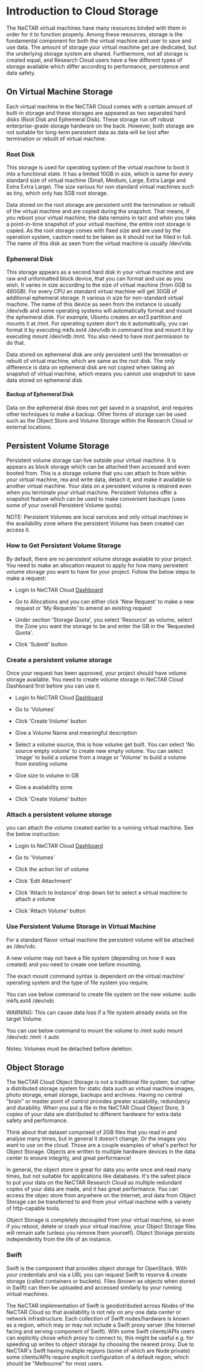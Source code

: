 # Introduction to Cloud Storage

The NeCTAR virtual machines have many resources binded with them in order for it
to function properly. Among these resources, storage is the fundamental component
for both the virtual machine and user to save and use data. The amount of
storage your virtual machine get are dedicated, but the underlying storage
system are shared. Furthermore, not all storage is created equal, and Research
Cloud users have a few different types of storage available which differ
according to performance, persistence and data safety.

## On Virtual Machine Storage

Each virtual machine in the NeCTAR Cloud comes with a certain amount of built-in
storage and these storages are appeared as two separated hard disks
(Root Disk and Ephemeral Disk). These storage run off robust
enterprise-grade storage hardware on the back. However, both storage are not
suitable for long-term persistent data as data will be lost after termination or
rebuilt of virtual machine. 

### Root Disk

This storage is used for operating system of the virtual machine to boot it
into a functional state. It has a limited 10GB in size, which is same for every
standard size of virtual machine (Small, Medium, Large, Extra Large and
Extra Extra Large). The size various for non standard virtual machines such as
tiny, which only has 5GB root storage.

Data stored on the root storage are persistent until the termination or rebuilt
of the virtual machine and are copied during the snapshot. That means, if you
reboot your virtual machine, the data remains in tact and when you take a
point-in-time snapshot of your virtual machine, the entire root storage is
copied. As the root storage comes with fixed size and are used by the operation
system, caution need to be taken as it should not be filled in full. The name of
this disk as seen from the virtual machine is usually /dev/vda.

### Ephemeral Disk

This storage appears as a second hard disk in your virtual machine and are raw
and unformatted block device, that you can format and use as you wish. It varies
in size according to the size of virtual machine (from 0GB to 480GB). For every
CPU an standard virtual machine will get 30GB of additional ephemeral storage.
It various in size for non-standard virtual machine. The name of this device as
seen from the instance is usually /dev/vdb and some operating systems will
automatically format and mount the ephemeral disk. For example, Ubuntu creates
an ext3 partition and mounts it at /mnt. For operating system don't do it
automatically, you can format it by executing mkfs.ext4 /dev/vdb in command line
and mount it by executing mount /dev/vdb /mnt. You also need to have root
permission to do that.

Data stored on ephemeral disk are only persistent until the termination or
rebuilt of virtual machine, which are same as the root disk. The only difference
is data on ephemeral disk are not copied when taking an snapshot of virtual
machine, which means you cannot use snapshot to save data stored on ephemeral
disk.

#### Backup of Ephemeral Disk

Data on the ephemeral disk does not get saved in a snapshot, and requires other
techniques to make a backup. Other forms of storage can be used such as the
Object Store and Volume Storage within the Research Cloud or external locations.

## Persistent Volume Storage

Persistent volume storage can live outside your virtual machine. It is appears
as block storage which can be attached then accessed and even booted from. This
is a storage volume that you can attach to from within your virtual machine,
rea and write data, detach it, and make it available to another virtual machine.
Your data on a persistent volume is retained even when you terminate your
virtual machine. Persistent Volumes offer a snapshot feature which can be used
to make convenient backups (uses some of your overall Persistent Volume quota).

NOTE: Persistent Volumes are local services and only virtual machines in the
availability zone where the persistent Volume has been created can access it.

### How to Get Persistent Volume Storage

By default, there are no persistent volume storage avaiable to your project. You
need to make an allocation request to apply for how many persistent volume
storage you want to have for your project. Follow the below steps to make a
request:

- Login to NeCTAR Cloud [Dashboard][dashboard]

- Go to Allocations and you can either click 'New Request' to make a new request
 or 'My Requests' to amend an existing request

- Under section 'Storage Quota', you select 'Resource' as volume, select the
 Zone you want the storage to be and enter the GB in the 'Requested Quota'.

- Click 'Submit' button
 
### Create a persistent volume storage

Once your request has been approved, your project should have volume storage
available. You need to create volume storage in NeCTAR Cloud Dashboard first
before you can use it.

- Login to NeCTAR Cloud [Dashboard][dashboard]

- Go to 'Volumes'

- Click 'Create Volume' button

- Give a Volume Name and meaningful description

- Select a volume source, this is how volume get built. You can select
 'No source empty volume' to create new empty volume. You can select 'image' to
 build a volume from a image or 'Volume' to build a volume from existing volume

- Give size to volume in GB

- Give a availability zone

- Click 'Create Volume' button

### Attach a persistent volume storage

you can attach the volume created earlier to a running virtual machine. See the
below instruction:

- Login to NeCTAR Cloud [Dashboard][dashboard]

- Go to 'Volumes'

- Click the action list of volume

- Click 'Edit Attachment'

- Click 'Attach to Instance' drop down list to select a virtual machine to
 attach a volume

- Click 'Attach Volume' button

### Use Persistent Volume Storage in Virtual Machine

For a standard flavor virtual machine the persistent volume will be attached
as /dev/vdc.

A new volume may not have a file system (depending on how it was created) and
you need to create one before mounting.

The exact mount command syntax is dependent on the virtual machine' operating
system and the type of file system you require.

You can use below command to create file system on the new volume:
sudo mkfs.ext4 /dev/vdc

WARNING: This can cause data loss if a file system already exists on the target
Volume.

You can use below command to mount the volume to /mnt
sudo mount /dev/vdc /mnt -t auto

Notes:
Volumes must be detached before deletion.

## Object Storage

The NeCTAR Cloud Object Storage is not a traditional file system, but rather a
distributed storage system for static data such as virtual machine images,
photo storage, email storage, backups and archives. Having no central "brain" or
master point of control provides greater scalability, redundancy and durability.
When you put a file in the NeCTAR Cloud Object Store, 3 copies of your data are
distributed to different hardware for extra data safety and performance.

Think about that dataset comprised of 2GB files that you read in and analyse
many times, but in general it doesn't change. Or the images you want to use on
the cloud. Those are a couple examples of what's perfect for Object Storage.
Objects are written to multiple hardware devices in the data center to ensure
integrity, and great performance!

In general, the object store is great for data you write once and read many
times, but not suitable for applications like databases. It's the safest place
to put your data on the NeCTAR Research Cloud as multiple redundant copies of
your data are made, and it has great performance. You can access the objec
store from anywhere on the Internet, and data from Object Storage can be
transferred to and from your virtual machine with a variety of http-capable
tools.

Object Storage is completely decoupled from your virtual machine, so even if you
reboot, delete or crash your virtual machine, your Object Storage files will
remain safe (unless you remove them yourself). Object Storage persists
independently from the life of an instance.

### Swift

Swift is the component that provides object storage for OpenStack. With your
credentials and via a URL you can request Swift to reserve & create storage
(called containers or buckets). Files (known as objects when stored in Swift)
can then be uploaded and accessed similarly by your running virtual machines.

The NeCTAR implementation of Swift is geodistributed across Nodes of the NeCTAR
Cloud so that availability is not rely on any one data center or network
infrastructure. Each collection of Swift nodes/hardware is known as a region,
which may or may not include a Swift proxy server (the Internet facing and
serving component of Swift). With some Swift clients/APIs users can explicitly
chose which proxy to connect to, this might be useful e.g. for speeding up
writes to object storage by choosing the nearest proxy. Due to NeCTAR's Swift
having multiple regions (some of which are Node private) some clients/APIs
require explicit configuration of a default region, which should be "Melbourne"
for most users.

[dashboard]: https://dashboard.rc.nectar.org.au